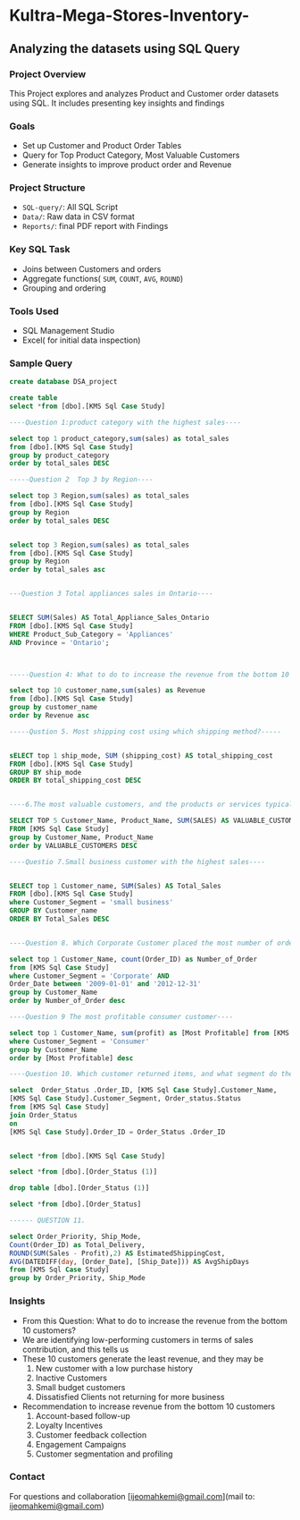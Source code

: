 # Kultra-Mega-Stores-Inventory-
## Analyzing the datasets using SQL Query
### Project Overview
   This Project explores and analyzes Product and Customer order datasets using SQL. It includes presenting key insights and findings 
   ### Goals
   - Set up Customer and Product Order Tables
   - Query for Top Product Category, Most Valuable Customers
   - Generate insights to improve product order and Revenue
### Project Structure
   - `SQL-query/`: All SQL Script
   - `Data/`: Raw data in CSV format
   - `Reports/`: final PDF report with Findings
### Key SQL Task
   - Joins between Customers and orders
   - Aggregate functions( `SUM`, `COUNT`, `AVG`, `ROUND`)
   - Grouping and ordering
### Tools Used
   - SQL Management Studio
   - Excel( for initial data inspection)
### Sample Query
  ```SQL
  create database DSA_project

create table
select *from [dbo].[KMS Sql Case Study]

----Question 1:product category with the highest sales----

select top 1 product_category,sum(sales) as total_sales
from [dbo].[KMS Sql Case Study]
group by product_category
order by total_sales DESC

-----Question 2  Top 3 by Region----

select top 3 Region,sum(sales) as total_sales
from [dbo].[KMS Sql Case Study]
group by Region
order by total_sales DESC


select top 3 Region,sum(sales) as total_sales
from [dbo].[KMS Sql Case Study]
group by Region
order by total_sales asc


---Question 3 Total appliances sales in Ontario----


SELECT SUM(Sales) AS Total_Appliance_Sales_Ontario
FROM [dbo].[KMS Sql Case Study]
WHERE Product_Sub_Category = 'Appliances'
  AND Province = 'Ontario';



-----Question 4: What to do to increase the revenue from the bottom 10 customers----

select top 10 customer_name,sum(sales) as Revenue
from [dbo].[KMS Sql Case Study]
group by customer_name
order by Revenue asc

-----Qustion 5. Most shipping cost using which shipping method?-----


sELECT top 1 ship_mode, SUM (shipping_cost) AS total_shipping_cost
FROM [dbo].[KMS Sql Case Study]
GROUP BY ship_mode 
ORDER BY total_shipping_cost DESC


----6.The most valuable customers, and the products or services typically purchase---- 

SELECT TOP 5 Customer_Name, Product_Name, SUM(SALES) AS VALUABLE_CUSTOMERS
FROM [KMS Sql Case Study]
group by Customer_Name, Product_Name
order by VALUABLE_CUSTOMERS DESC

----Questio 7.Small business customer with the highest sales----


SELECT top 1 Customer_name, SUM(Sales) AS Total_Sales
FROM [dbo].[KMS Sql Case Study]
where Customer_Segment = 'small business'
GROUP BY Customer_name
ORDER BY Total_Sales DESC


----Question 8. Which Corporate Customer placed the most number of orders in 2009 – 2012?

select top 1 Customer_Name, count(Order_ID) as Number_of_Order 
from [KMS Sql Case Study]
where Customer_Segment = 'Corporate' AND
Order_Date between '2009-01-01' and '2012-12-31'
group by Customer_Name
order by Number_of_Order desc

----Question 9 The most profitable consumer customer----

select top 1 Customer_Name, sum(profit) as [Most Profitable] from [KMS Sql Case Study]
where Customer_Segment = 'Consumer'
group by Customer_Name
order by [Most Profitable] desc

----Question 10. Which customer returned items, and what segment do they belong to? 

select  Order_Status .Order_ID, [KMS Sql Case Study].Customer_Name, 
[KMS Sql Case Study].Customer_Segment, Order_status.Status
from [KMS Sql Case Study]
join Order_Status
on
[KMS Sql Case Study].Order_ID = Order_Status .Order_ID


select *from [dbo].[KMS Sql Case Study]

select *from [dbo].[Order_Status (1)]

drop table [dbo].[Order_Status (1)]

select *from [dbo].[Order_Status]

------ QUESTION 11.

select Order_Priority, Ship_Mode,
Count(Order_ID) as Total_Delivery,
ROUND(SUM(Sales - Profit),2) AS EstimatedShippingCost,
AVG(DATEDIFF(day, [Order_Date], [Ship_Date])) AS AvgShipDays
from [KMS Sql Case Study]
group by Order_Priority, Ship_Mode
 
  ```
### Insights
   - From this Question: What to do to increase the revenue from the bottom 10 customers?
   -  We are identifying low-performing customers in terms of sales contribution, and this tells us
   -  These 10 customers generate the least revenue, and they may be
       1. New customer with a low purchase history
       2. Inactive Customers
       3. Small budget customers
       4. Dissatisfied Clients not returning for more business
   - Recommendation to increase revenue from the bottom 10 customers
       1. Account-based follow-up
       2. Loyalty Incentives
       3. Customer feedback collection
       4. Engagement Campaigns
       5. Customer segmentation and profiling
### Contact
   For questions and collaboration [ijeomahkemi@gmail.com](mail to: ijeomahkemi@gmail.com) 
        
          
    
   
    
